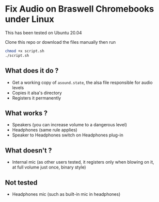 # Fix Audio on Braswell Chromebooks under Linux

This has been tested on Ubuntu 20.04

Clone this repo or download the files manually then run 

```bash
chmod +x script.sh
./script.sh
```
## What does it do ?

- Get a working copy of `asound.state`, the alsa file responsible for audio levels
- Copies it alsa's directory
- Registers it permanently

## What works ?

 - Speakers (you can increase volume to a dangerous level)
 - Headphones (same rule applies) 
 - Speaker to Headphones switch on Headphones plug-in

## What doesn't ?

 - Internal mic (as other users tested, it registers only when blowing on it, at full volume just once, binary style)

## Not tested

 - Headphones mic (such as built-in mic in headphones)
